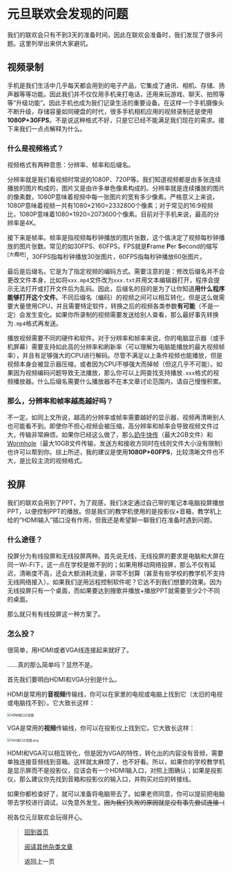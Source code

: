 # 元旦联欢会发现的问题

我们的联欢会只有不到3天的准备时间，因此在联欢会准备时，我们发现了很多问题。这里列举出来供大家避坑。

## 视频录制

手机是我们生活中几乎每天都会用到的电子产品，它集成了通讯、相机、存储、扬声器等等功能。因此我们并不仅仅用手机来打电话，还用来玩游戏、聊天、拍照等等“升级功能”。因此手机也成为我们记录生活的重要设备。在这样一个手机摄像头不断升级，存储容量如同硬盘的时代，很多手机相机应用的视频录制还是使用**1080P+30FPS**。不是说这种格式不好，只是它已经不能满足我们现在的需求。接下来我们一点点解释为什么。

### 什么是视频格式？

视频格式有两种意思：分辨率、帧率和后缀名。

分辨率就是我们看视频时常说的1080P、720P等。我们知道视频都是由多张连续播放的图片构成的，图片又是由许多单色像素构成的。分辨率就是连续播放的图片的像素数，1080P意味着视频中每一张图片的宽有多少像素。严格意义上来说，1080P意味着视频一共有1080×2160=2332800个像素；对于常见的16∶9视频比，1080P意味着1080×1920=2073600个像素。目前对于手机来说，最高的分辨率是4K。

接下来是帧率。帧率是指视频每秒钟播放的图片张数，这个值决定了视频每秒钟播放的图片张数。常见的如30FPS、60FPS，FPS就是**F**rame **P**er **S**econd的缩写<sup>[大概吧]</sup>，30FPS指每秒钟播放30张图片，60FPS指每秒钟播放60张图片。

最后是后缀名。它是为了指定视频的编码方式。需要注意的是：修改后缀名并不会更改文件本身，比如将`xxx.mp4`文件改为`xxx.txt`并用文本编辑器打开，程序会提示无法打开或打开文件后为乱码。因此，后缀名的目的是为了让你知道**用什么程序能够打开这个文件**。不同后缀名（编码）的视频之间可以相互转化，但是这么做需要大量使用CPU，并且需要特定软件，转换之后的视频各类参数**有可能**（不是一定）会发生变化。如果你所录制的视频需要发送给别人查看，那么最好事先转换为`.mp4`格式再发送。

播放视频需要不同的硬件和软件。对于分辨率和帧率来说，你的电脑显示器（或手机屏幕）需要支持如此高的分辨率和刷新率（可以理解为电脑能播放的最大视频帧率），并且有足够强大的CPU进行解码。尽管不满足以上条件视频也能播放，但是视频本身会被显示器压缩，或者因为CPU不够强大而掉帧（但这几乎不可能）。如果因为视频编码问题导致无法播放，那么你可以上网查找支持播放`.xxx`格式的视频播放器。什么后缀名需要什么播放器不在本文章讨论范围内，请自己慢慢积累。

### 那么，分辨率和帧率越高越好吗？

不一定。如同上文所说，越高的分辨率或帧率需要越好的显示器，视频再清晰别人也可能看不到。即使你不担心视频会被压缩，高分辨率和帧率会导致视频文件过大，传输非常麻烦。如果你已经这么做了，那么[奶牛快传](https://cowtransfer.com)（最大2GB文件）和[Wormhole](https://wormhole.app)（最大10GB文件传输，发送方和接收方同时在线则文件大小没有限制）也许可以帮到你。综上所述，我的建议是使用**1080P+60FPS**，比较清晰文件也不大，是比较主流的视频格式。

## 投屏

我们的联欢会用到了PPT，为了观感，我们决定通过自己带的笔记本电脑投屏播放PPT，以便控制PPT的播放。但是我们的教学机使用的是投影仪+音箱，教学机上给的“HDMI输入”插口没有作用，但我还是希望聊一聊我们在准备时遇到问题。

### 什么途径？

投屏分为有线投屏和无线投屏两种。首先说无线，无线投屏的要求是电脑和大屏在同一Wi-Fi下，这一点在学校是做不到的；如果用移动网络投屏，那么不仅有延迟，清晰度不高，还会大额消耗流量，非常不划算（甚至有些学校的教学机不支持无线网络接入）。如果我们逆用远程控制软件呢？它达不到我们想要的效果。因为无线投屏只有一个桌面，而如果要达到搜歌并播放+播放PPT就需要至少2个不同的桌面。

那么就只有有线投屏这一种方案了。

### 怎么投？

很简单，用HDMI或者VGA线连接起来就好了。

……真的那么简单吗？显然不是。

首先我们要明白HDMI和VGA分别是什么。

HDMI是常用的**音视频**传输线，你可以在家里的电视或电脑上找到它（太旧的电视或电脑找不到）。它大致长这样：

<img src="https://s2.loli.net/2022/01/05/IluKAvXfQSsU42y.png" alt="HDMI接口示意图" style="zoom:50%;" />

VGA是常用的**视频**传输线，你可以在投影仪上找到它。它大致长这样：

<img src="https://s2.loli.net/2022/01/05/v2jEGWIepsOyhBC.png" alt="VGA接口示意图.png" style="zoom:50%;" />

HDMI和VGA可以相互转化，但是因为VGA的特性，转化出的内容没有音频，需要单独连接音频线到音箱。这样就太麻烦了，也不好看。所以，如果你的学校教学机是显示屏而不是投影仪，应该会有一个HDMI输入口，对照上图确认；如果是投影仪，那么建议你先找到音箱和投影仪的输入口，并购买对应的转接线。

如果你都检查好了，就可以准备将电脑带去了。如果老师同意，你可以提前把电脑带去学校进行调试，以免意外发生。~~因为我们失败的原因就是没有事先尝试连接（~~

祝各位元旦联欢会玩得开心。

>   [回到首页](../index.md) 
>
>   [阅读其他杂类文章](杂项.md)
>
>   <a onClick="javascript :history.back(-1);" style="cursor:pointer">返回上一页</a>